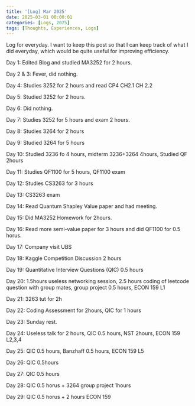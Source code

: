 ```yaml
---
title: '[Log] Mar 2025'
date: 2025-03-01 00:00:01
categories: [Logs, 2025]
tags: [Thoughts, Experiences, Logs]
---
```


Log for everyday. I want to keep this post so that I can keep track of what I did everyday, which would be quite useful for improving efficiency.

<!--more-->

Day 1: Edited Blog and studied MA3252 for 2 hours.

Day 2 & 3: Fever, did nothing.

Day 4: Studies 3252 for 2 hours and read CP4 CH2.1 CH 2.2

Day 5: Studied 3252 for 2 hours.

Day 6: Did nothing.

Day 7: Studies 3252 for 5 hours and exam 2 hours.

Day 8: Studies 3264 for 2 hours

Day 9: Studied 3264 for 5 hours

Day 10: Studied 3236 fo 4 hours, midterm 3236+3264 4hours, Studied QF 2hours

Day 11: Studies QF1100 for 5 hours, QF1100 exam

Day 12: Studies CS3263 for 3 hours

Day 13: CS3263 exam

Day 14: Read Quantum Shapley Value paper and had meeting.

Day 15: Did MA3252 Homework for 2hours.

Day 16: Read more semi-value paper for 3 hours and did QF1100 for 0.5 horus.

Day 17: Company visit UBS

Day 18: Kaggle Competition Discussion 2 hours

Day 19: Quantitative Interview Questions (QIC) 0.5 hours 

Day 20: 1.5hours useless networking session, 2.5 hours coding of leetcode question with group mates, group project 0.5 hours, ECON 159 L1

Day 21: 3263 tut for 2h

Day 22: Coding Assessment for 2hours, QIC for 1 hours

Day 23: Sunday rest.

Day 24: Useless talk for 2 hours, QIC 0.5 hours, NST 2hours, ECON 159 L2,3,4

Day 25: QIC 0.5 hours, Banzhaff 0.5 hours, ECON 159 L5

Day 26: QIC 0.5hours

Day 27: QIC 0.5 hours

Day 28: QIC 0.5 horus + 3264 group project 1hours

Day 29: QIC 0.5 horus + 2 hours ECON 159